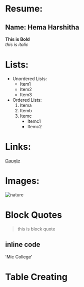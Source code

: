 # Resume:
## Name: Hema Harshitha
**This is Bold**<br>
*this is italic*<br>
# Lists:
  - Unordered Lists:
      * Item1
      * Item2
      * Item3
  - Ordered Lists:
      1. Itema
      2. Itemb
      3. Itemc
          * Itemc1
          * Itemc2
# Links:

[Google](https://www.google.com)

# Images:

![nature](https://thumbs.dreamstime.com/b/environment-earth-day-hands-trees-growing-seedlings-bokeh-green-background-female-hand-holding-tree-nature-field-gra-130247647.jpg)

# Block Quotes

> this is block quote

## inline code

'Mic College'

# Table Creating


